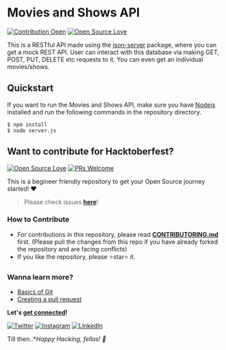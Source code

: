 # Movies and Shows API
[![Contribution Open](https://img.shields.io/badge/contributions-welcome-brightgreen.svg?style=flat)](https://github.com/nayyyhaa/movies-and-shows-api/CONTRIBUTING.md)
[![Open Source Love](https://badges.frapsoft.com/os/v1/open-source.svg?v=103)](https://github.com/nayyyhaa/movies-and-shows-api/issues)

This is a RESTful API made using the [json-server](https://github.com/typicode/json-server) package, where you can get a mock REST API.
User can interact with this database via making GET, POST, PUT, DELETE etc requests to it. You can even get an individual movies/shows. 

## Quickstart
If you want to run the Movies and Shows API, make sure you have [Nodejs](https://nodejs.org/en/) installed and run the following commands in the repository directory.
```
$ npm install
$ node server.js
```

## Want to contribute for Hacktoberfest?

[![Open Source Love](https://badges.frapsoft.com/os/v2/open-source.svg?v=103)](https://github.com/nayyyhaa) [![PRs Welcome](https://img.shields.io/badge/PRs-welcome-brightgreen.svg?style=flat&logo=github)](https://github.com/nayyyhaa/movies-and-shows-api/pulls)

This is a begineer friendly repository to get your Open Source journey started! ❤️
> Please check issues **[here](https://github.com/nayyyhaa/movies-and-shows-api/issues/)**!

### How to Contribute 
- For contributions in this repository, please read **[CONTRIBUTORING.md](https://github.com/nayyyhaa/movies-and-shows-api/blob/main/CONTRIBUTING.md)** first. (Please pull the changes from this repo if you have already forked the repository and are facing conflicts)
- If you like the repository, please ⭐star⭐ it.

### Wanna learn more?

- [Basics of Git](https://try.github.io)
- [Creating a pull request](https://services.github.com/on-demand/intro-to-github/create-pull-request)

**Let's [get connected](https://www.linkedin.com/in/nayyyhaa/)!**
 
[![Twitter](https://img.shields.io/badge/Twitter-1DA1F2?style=for-the-badge&logo=twitter&logoColor=whitel)](https://twitter.com/nayyyhaa)  [![Instagram](https://img.shields.io/badge/Instagram-E4405F?style=for-the-badge&logo=instagram&logoColor=white)](https://www.instagram.com/nehacode/) [![LinkedIn](https://img.shields.io/badge/LinkedIn-0077B5?style=for-the-badge&logo=linkedin&logoColor=white)](https://www.linkedin.com/in/nayyyhaa/)

Till then..**Happy Hacking, fellas! 🎃*
